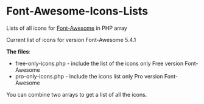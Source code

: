 # Font-Awesome-Icons-Lists
Lists of all icons for [Font-Awesome](https://fontawesome.com/)  in PHP array

Current list of icons for version Font-Awesome 5.4.1

**The files**:
* free-only-icons.php - include the list of the icons only Free version Font-Awesome
* pro-only-icons.php - include the icons list  only Pro version Font-Awesome

You can combine two arrays to get a list of all the icons.